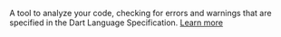 A tool to analyze your code, checking for errors and warnings that are specified in the Dart Language Specification. [Learn more](https://github.com/dart-lang/sdk/tree/master/pkg/analyzer_cli#dartanalyzer)
